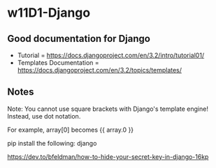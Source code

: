 # w11D1-Django


## Good documentation for Django
- Tutorial = https://docs.djangoproject.com/en/3.2/intro/tutorial01/
- Templates Documentation = https://docs.djangoproject.com/en/3.2/topics/templates/

## Notes
Note: You cannot use square brackets with Django's template engine! Instead, use dot notation. 

For example, array[0] becomes {{ array.0 }}

pip install the following:
django


https://dev.to/bfeldman/how-to-hide-your-secret-key-in-django-16kp
